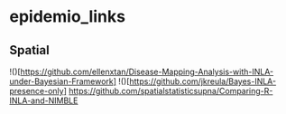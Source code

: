# epidemio_links

## Spatial 
!()[https://github.com/ellenxtan/Disease-Mapping-Analysis-with-INLA-under-Bayesian-Framework]
!()[https://github.com/jkreula/Bayes-INLA-presence-only]
https://github.com/spatialstatisticsupna/Comparing-R-INLA-and-NIMBLE 

